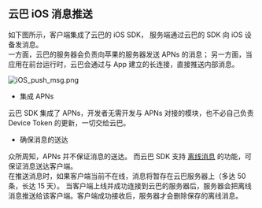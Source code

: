 ## 云巴 iOS 消息推送

如下图所示，客户端集成了云巴的 iOS SDK，
服务端通过云巴的 SDK 向 iOS 设备发消息。
<br>
一方面，云巴的服务器会负责向苹果的服务器发送 APNs 的消息；
另一方面，当应用在前台运行时，云巴会通过与 App 建立的长连接，直接推送内部消息。

![iOS_push_msg.png](https://raw.githubusercontent.com/yunba/docs/master/image/for_kb/iOS_push_msg.png)


* 集成 APNs

云巴 SDK 集成了 APNs，开发者无需开发与 APNs 对接的模块，也不必自己负责 Device Token 的更新，一切交给云巴。

* 确保消息的送达

众所周知，APNs 并不保证消息的送达。
而云巴 SDK 支持 [离线消息](https://github.com/yunba/kb/blob/master/云巴的离线消息.md) 的功能，可保证消息送达客户端。
<br>
在推送消息时，如果客户端当前不在线，消息将暂存在云巴服务器上（多达 50 条，长达 15 天）。
当客户端上线并成功连接到云巴的服务器后，服务器会把离线消息推送给该客户端。客户端成功接收后，服务器才会删除保存的离线消息。
<br>
